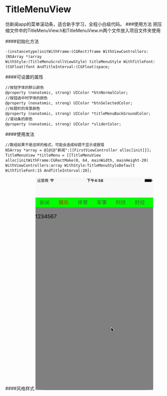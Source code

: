 # TitleMenuView
  仿新闻app的菜单滚动条，适合新手学习，全程小白级代码。
###使用方法
  把压缩文件中的TitleMenuView.h和TitleMenuView.m两个文件放入项目文件夹使用
  
####初始化方法
``` 
-(instancetype)initWithFrame:(CGRect)frame WithViewControllers:(NSArray *)array 
WithStyle:(TitleMenuScrollViewStyle) titleMenuStyle WithTitleFont:(CGFloat)font AndTitleInterval:(CGFloat)space;
```
####可设置的属性
```
//按钮字体的默认颜色
@property (nonatomic, strong) UIColor *btnNormalColor;
//按钮选中时字体的颜色
@property (nonatomic, strong) UIColor *btnSelectedColor;
//标题栏的背景颜色
@property (nonatomic, strong) UIColor *titleMenuBackGroundColor;
//滚动条的颜色
@property (nonatomic, strong) UIColor *sliderColor;
```
####使用发法
```
//数组如果不是这样的格式，可能会造成标题不显示或报错
NSArray *array = @[@{@"新闻":[[FirstViewController alloc]init]}];
TitleMenuView *titleMenu = [[TitleMenuView alloc]initWithFrame:CGRectMake(0, 64, mainWidth, mainHeight-20) 
WithViewControllers:array WithStyle:TitleMenuStyleDefault WithTitleFont:15 AndTitleInterval:20];
```
####风格样式
![](https://github.com/luo12389/TitleMenuView/blob/master/gif/1.gif)
